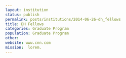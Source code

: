 ```yaml
---
layout: institution
status: publish
permalink: posts/institutions/2014-06-26-dh_fellows
title: DH Fellows
categories: Graduate Program
population: Graduate Program
other: 
website: www.cnn.com
mission:  lorem.
---
```


